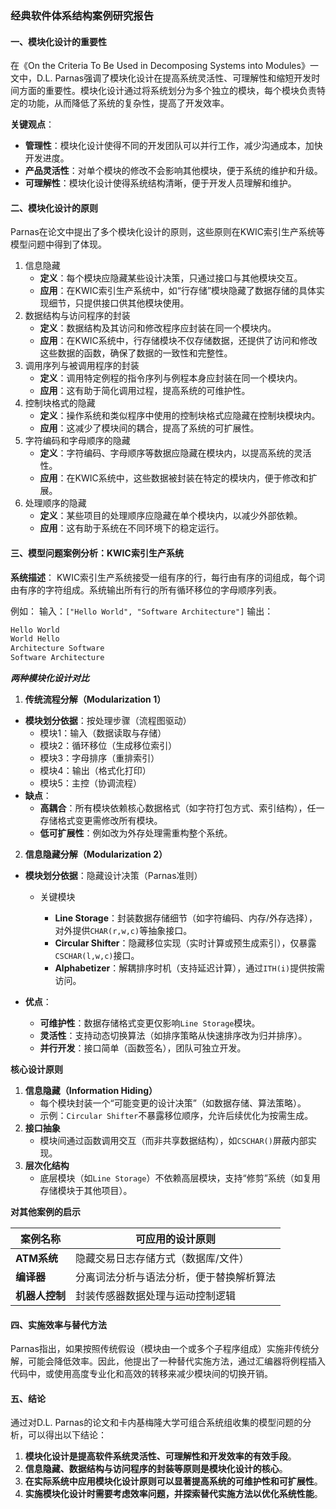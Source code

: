 ### 经典软件体系结构案例研究报告

#### 一、模块化设计的重要性

在《On the Criteria To Be Used in Decomposing Systems into  Modules》一文中，D.L.  Parnas强调了模块化设计在提高系统灵活性、可理解性和缩短开发时间方面的重要性。模块化设计通过将系统划分为多个独立的模块，每个模块负责特定的功能，从而降低了系统的复杂性，提高了开发效率。

**关键观点**：

- **管理性**：模块化设计使得不同的开发团队可以并行工作，减少沟通成本，加快开发进度。
- **产品灵活性**：对单个模块的修改不会影响其他模块，便于系统的维护和升级。
- **可理解性**：模块化设计使得系统结构清晰，便于开发人员理解和维护。

#### 二、模块化设计的原则

Parnas在论文中提出了多个模块化设计的原则，这些原则在KWIC索引生产系统等模型问题中得到了体现。

1. 信息隐藏
   - **定义**：每个模块应隐藏某些设计决策，只通过接口与其他模块交互。
   - **应用**：在KWIC索引生产系统中，如“行存储”模块隐藏了数据存储的具体实现细节，只提供接口供其他模块使用。
2. 数据结构与访问程序的封装
   - **定义**：数据结构及其访问和修改程序应封装在同一个模块内。
   - **应用**：在KWIC系统中，行存储模块不仅存储数据，还提供了访问和修改这些数据的函数，确保了数据的一致性和完整性。
3. 调用序列与被调用程序的封装
   - **定义**：调用特定例程的指令序列与例程本身应封装在同一个模块内。
   - **应用**：这有助于简化调用过程，提高系统的可维护性。
4. 控制块格式的隐藏
   - **定义**：操作系统和类似程序中使用的控制块格式应隐藏在控制块模块内。
   - **应用**：这减少了模块间的耦合，提高了系统的可扩展性。
5. 字符编码和字母顺序的隐藏
   - **定义**：字符编码、字母顺序等数据应隐藏在模块内，以提高系统的灵活性。
   - **应用**：在KWIC系统中，这些数据被封装在特定的模块内，便于修改和扩展。
6. 处理顺序的隐藏
   - **定义**：某些项目的处理顺序应隐藏在单个模块内，以减少外部依赖。
   - **应用**：这有助于系统在不同环境下的稳定运行。

#### 三、模型问题案例分析：KWIC索引生产系统

**系统描述**：
KWIC索引生产系统接受一组有序的行，每行由有序的词组成，每个词由有序的字符组成。系统输出所有行的所有循环移位的字母顺序列表。

例如：
 输入：`["Hello World", "Software Architecture"]`
 输出：

```c++
Hello World  
World Hello  
Architecture Software  
Software Architecture  
```

***两种模块化设计对比***

1. **传统流程分解（Modularization 1）**

- **模块划分依据**：按处理步骤（流程图驱动）
  - 模块1：输入（数据读取与存储）
  - 模块2：循环移位（生成移位索引）
  - 模块3：字母排序（重排索引）
  - 模块4：输出（格式化打印）
  - 模块5：主控（协调流程）
- **缺点**：
  - **高耦合**：所有模块依赖核心数据格式（如字符打包方式、索引结构），任一存储格式变更需修改所有模块。
  - **低可扩展性**：例如改为外存处理需重构整个系统。

2. **信息隐藏分解（Modularization 2）**

- **模块划分依据**：隐藏设计决策（Parnas准则）

  - 关键模块

    - **Line Storage**：封装数据存储细节（如字符编码、内存/外存选择），对外提供`CHAR(r,w,c)`等抽象接口。
    - **Circular Shifter**：隐藏移位实现（实时计算或预生成索引），仅暴露`CSCHAR(l,w,c)`接口。
    - **Alphabetizer**：解耦排序时机（支持延迟计算），通过`ITH(i)`提供按需访问。
  
- **优点**：

  - **可维护性**：数据存储格式变更仅影响`Line Storage`模块。
  - **灵活性**：支持动态切换算法（如排序策略从快速排序改为归并排序）。
  - **并行开发**：接口简单（函数签名），团队可独立开发。

**核心设计原则**

1. **信息隐藏（Information Hiding）**
   - 每个模块封装一个“可能变更的设计决策”（如数据存储、算法策略）。
   - 示例：`Circular Shifter`不暴露移位顺序，允许后续优化为按需生成。
2. **接口抽象**
   - 模块间通过函数调用交互（而非共享数据结构），如`CSCHAR()`屏蔽内部实现。
3. **层次化结构**
   - 底层模块（如`Line Storage`）不依赖高层模块，支持“修剪”系统（如复用存储模块于其他项目）。

**对其他案例的启示**

| 案例名称       | 可应用的设计原则                         |
| -------------- | ---------------------------------------- |
| **ATM系统**    | 隐藏交易日志存储方式（数据库/文件）      |
| **编译器**     | 分离词法分析与语法分析，便于替换解析算法 |
| **机器人控制** | 封装传感器数据处理与运动控制逻辑         |

#### 四、实施效率与替代方法

Parnas指出，如果按照传统假设（模块由一个或多个子程序组成）实施非传统分解，可能会降低效率。因此，他提出了一种替代实施方法，通过汇编器将例程插入代码中，或使用高度专业化和高效的转移来减少模块间的切换开销。

#### 五、结论

通过对D.L. Parnas的论文和卡内基梅隆大学可组合系统组收集的模型问题的分析，可以得出以下结论：

1. **模块化设计是提高软件系统灵活性、可理解性和开发效率的有效手段**。
2. **信息隐藏、数据结构与访问程序的封装等原则是模块化设计的核心**。
3. **在实际系统中应用模块化设计原则可以显著提高系统的可维护性和可扩展性**。
4. **实施模块化设计时需要考虑效率问题，并探索替代实施方法以优化系统性能**。

